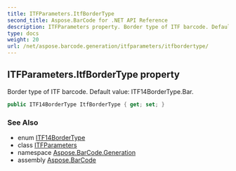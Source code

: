 ```yaml
---
title: ITFParameters.ItfBorderType
second_title: Aspose.BarCode for .NET API Reference
description: ITFParameters property. Border type of ITF barcode. Default value ITF14BorderType.Bar
type: docs
weight: 20
url: /net/aspose.barcode.generation/itfparameters/itfbordertype/
---
```

## ITFParameters.ItfBorderType property

Border type of ITF barcode. Default value: ITF14BorderType.Bar.

```csharp
public ITF14BorderType ItfBorderType { get; set; }
```

### See Also

* enum [ITF14BorderType](../../itf14bordertype/)
* class [ITFParameters](../)
* namespace [Aspose.BarCode.Generation](../../../aspose.barcode.generation/)
* assembly [Aspose.BarCode](../../../)


